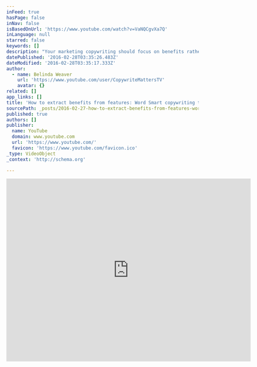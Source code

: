 ```yaml
---
inFeed: true
hasPage: false
inNav: false
isBasedOnUrl: 'https://www.youtube.com/watch?v=VaNQCgvXa7Q'
inLanguage: null
starred: false
keywords: []
description: "Your marketing copywriting should focus on benefits rather than features, right? But how do you figure out the benefits? This copywriting tutorial shows you how a professional copywriter (me) does it. Don't forget to check out The Copy Detective blog where you can read more copywriting tips."
datePublished: '2016-02-28T03:35:26.483Z'
dateModified: '2016-02-28T03:35:17.333Z'
author:
  - name: Belinda Weaver
    url: 'https://www.youtube.com/user/CopywriteMattersTV'
    avatar: {}
related: []
app_links: []
title: 'How to extract benefits from features: Word Smart copywriting tutorial'
sourcePath: _posts/2016-02-27-how-to-extract-benefits-from-features-word-smart-copywritin.md
published: true
authors: []
publisher:
  name: YouTube
  domain: www.youtube.com
  url: 'https://www.youtube.com/'
  favicon: 'https://www.youtube.com/favicon.ico'
_type: VideoObject
_context: 'http://schema.org'

---
```

<iframe src="https://cdn.embedly.com/widgets/media.html?src=https%3A%2F%2Fwww.youtube.com%2Fembed%2FVaNQCgvXa7Q%3Ffeature%3Doembed&amp;url=https%3A%2F%2Fwww.youtube.com%2Fwatch%3Fv%3DVaNQCgvXa7Q&amp;image=https%3A%2F%2Fi.ytimg.com%2Fvi%2FVaNQCgvXa7Q%2Fhqdefault.jpg&amp;key=b7d04c9b404c499eba89ee7072e1c4f7&amp;type=text%2Fhtml&amp;schema=youtube" width="640" height="480" scrolling="no" frameborder="0" allowfullscreen="allowfullscreen" style=""></iframe>